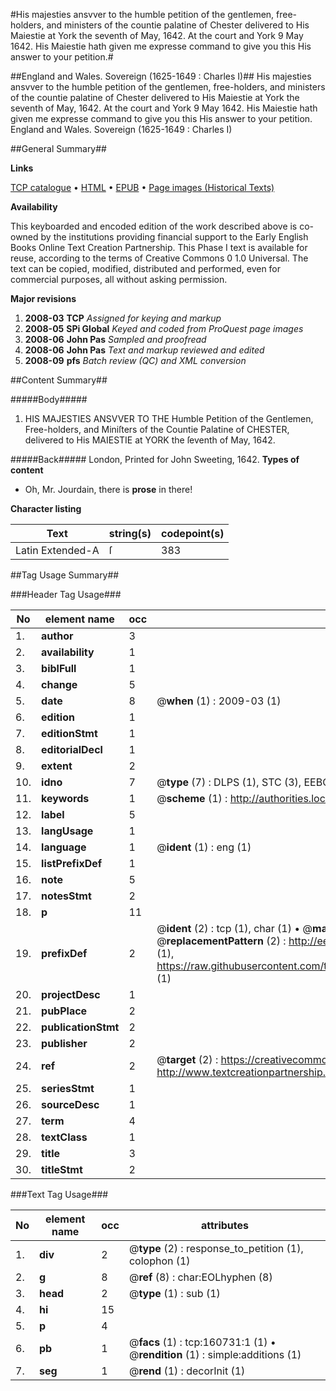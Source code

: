 #His majesties ansvver to the humble petition of the gentlemen, free-holders, and ministers of the countie palatine of Chester delivered to His Maiestie at York the seventh of May, 1642. At the court and York 9 May 1642. His Maiestie hath given me expresse command to give you this His answer to your petition.#

##England and Wales. Sovereign (1625-1649 : Charles I)##
His majesties ansvver to the humble petition of the gentlemen, free-holders, and ministers of the countie palatine of Chester delivered to His Maiestie at York the seventh of May, 1642. At the court and York 9 May 1642. His Maiestie hath given me expresse command to give you this His answer to your petition.
England and Wales. Sovereign (1625-1649 : Charles I)

##General Summary##

**Links**

[TCP catalogue](http://www.ota.ox.ac.uk/tcp/)  • 
[HTML](http://tei.it.ox.ac.uk/tcp/Texts-HTML/free/A78/A78644.html)  • 
[EPUB](http://tei.it.ox.ac.uk/tcp/Texts-EPUB/free/A78/A78644.epub) • 
[Page images (Historical Texts)](https://data.historicaltexts.jisc.ac.uk/view?pubId=eebo-99869316e&pageId=eebo-99869316e-160731-1)

**Availability**

This keyboarded and encoded edition of the
	       work described above is co-owned by the institutions
	       providing financial support to the Early English Books
	       Online Text Creation Partnership. This Phase I text is
	       available for reuse, according to the terms of Creative
	       Commons 0 1.0 Universal. The text can be copied,
	       modified, distributed and performed, even for
	       commercial purposes, all without asking permission.

**Major revisions**

1. __2008-03__ __TCP__ *Assigned for keying and markup*
1. __2008-05__ __SPi Global__ *Keyed and coded from ProQuest page images*
1. __2008-06__ __John Pas__ *Sampled and proofread*
1. __2008-06__ __John Pas__ *Text and markup reviewed and edited*
1. __2008-09__ __pfs__ *Batch review (QC) and XML conversion*

##Content Summary##

#####Body#####

1. HIS MAJESTIES ANSVVER TO THE Humble Petition of the Gentlemen, Free-holders, and Miniſters of the Countie Palatine of CHESTER, delivered to His MAIESTIE at YORK the ſeventh of May, 1642.

#####Back#####
London, Printed for John Sweeting, 1642.
**Types of content**

  * Oh, Mr. Jourdain, there is **prose** in there!

**Character listing**


|Text|string(s)|codepoint(s)|
|---|---|---|
|Latin Extended-A|ſ|383|

##Tag Usage Summary##

###Header Tag Usage###

|No|element name|occ|attributes|
|---|---|---|---|
|1.|__author__|3||
|2.|__availability__|1||
|3.|__biblFull__|1||
|4.|__change__|5||
|5.|__date__|8| @__when__ (1) : 2009-03 (1)|
|6.|__edition__|1||
|7.|__editionStmt__|1||
|8.|__editorialDecl__|1||
|9.|__extent__|2||
|10.|__idno__|7| @__type__ (7) : DLPS (1), STC (3), EEBO-CITATION (1), PROQUEST (1), VID (1)|
|11.|__keywords__|1| @__scheme__ (1) : http://authorities.loc.gov/ (1)|
|12.|__label__|5||
|13.|__langUsage__|1||
|14.|__language__|1| @__ident__ (1) : eng (1)|
|15.|__listPrefixDef__|1||
|16.|__note__|5||
|17.|__notesStmt__|2||
|18.|__p__|11||
|19.|__prefixDef__|2| @__ident__ (2) : tcp (1), char (1)  •  @__matchPattern__ (2) : ([0-9\-]+):([0-9IVX]+) (1), (.+) (1)  •  @__replacementPattern__ (2) : http://eebo.chadwyck.com/downloadtiff?vid=$1&page=$2 (1), https://raw.githubusercontent.com/textcreationpartnership/Texts/master/tcpchars.xml#$1 (1)|
|20.|__projectDesc__|1||
|21.|__pubPlace__|2||
|22.|__publicationStmt__|2||
|23.|__publisher__|2||
|24.|__ref__|2| @__target__ (2) : https://creativecommons.org/publicdomain/zero/1.0/ (1), http://www.textcreationpartnership.org/docs/. (1)|
|25.|__seriesStmt__|1||
|26.|__sourceDesc__|1||
|27.|__term__|4||
|28.|__textClass__|1||
|29.|__title__|3||
|30.|__titleStmt__|2||


###Text Tag Usage###

|No|element name|occ|attributes|
|---|---|---|---|
|1.|__div__|2| @__type__ (2) : response_to_petition (1), colophon (1)|
|2.|__g__|8| @__ref__ (8) : char:EOLhyphen (8)|
|3.|__head__|2| @__type__ (1) : sub (1)|
|4.|__hi__|15||
|5.|__p__|4||
|6.|__pb__|1| @__facs__ (1) : tcp:160731:1 (1)  •  @__rendition__ (1) : simple:additions (1)|
|7.|__seg__|1| @__rend__ (1) : decorInit (1)|
